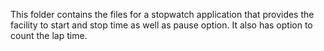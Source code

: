 This folder contains the files for a stopwatch application that provides the facility to start and stop time as well as pause option. It also has option to count the lap time.